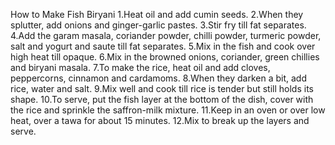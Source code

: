 How to Make Fish Biryani
1.Heat oil and add cumin seeds.
2.When they splutter, add onions and ginger-garlic pastes.
3.Stir fry till fat separates.
4.Add the garam masala, coriander powder, chilli powder, turmeric powder, salt and yogurt and saute till fat separates.
5.Mix in the fish and cook over high heat till opaque.
6.Mix in the browned onions, coriander, green chillies and biryani masala.
7.To make the rice, heat oil and add cloves, peppercorns, cinnamon and cardamoms.
8.When they darken a bit, add rice, water and salt.
9.Mix well and cook till rice is tender but still holds its shape.
10.To serve, put the fish layer at the bottom of the dish, cover with the rice and sprinkle the saffron-milk mixture.
11.Keep in an oven or over low heat, over a tawa for about 15 minutes.
12.Mix to break up the layers and serve.